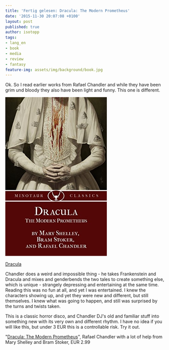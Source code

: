 ```yaml
---
title: 'Fertig gelesen: Dracula: The Modern Prometheus'
date: '2015-11-30 20:07:08 +0100'
layout: post
published: true
author: isotopp
tags:
- lang_en
- book
- media
- review
- fantasy
feature-img: assets/img/background/book.jpg
---
```

Ok. So I read earlier works from Rafael Chandler and while they have been grim und bloody they also have been light and funny. This one is different.

[![](/uploads/2015/11/dracula.jpg)](https://www.amazon.de/Dracula-Prometheus-English-Rafael-Chandler-ebook/dp/B0167UTLII)

[Dracula](https://www.amazon.de/Dracula-Prometheus-English-Rafael-Chandler-ebook/dp/B0167UTLII)

Chandler does a weird and impossible thing - he takes Frankenstein and Dracula and mixes and genderbends the two tales to create something else, which is unique - strangely depressing and entertaining at the same time. Reading this was no fun at all, and yet I was entertained. I knew the characters showing up, and yet they were new and different, but still themselves. I knew what was going to happen, and still was surprised by the turns and twists taken.

This is a classic horror disco, and Chandler DJ's old and familiar stuff into something new with its very own and different rhythm. I have no idea if you will like this, but under 3 EUR this is a controllable risk. Try it out.

"[Dracula: The Modern Prometheus](https://www.amazon.de/Dracula-Prometheus-English-Rafael-Chandler-ebook/dp/B0167UTLII)", Rafael Chandler with a lot of help from Mary Shelley and Bram Stoker, EUR 2.99
